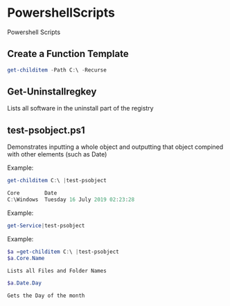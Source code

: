 # PowershellScripts
Powershell Scripts

## Create a Function Template

```PowerShell
get-childitem -Path C:\ -Recurse
```

## Get-Uninstallregkey
Lists all software in the uninstall part of the registry

## test-psobject.ps1
Demonstrates inputting a whole object and outputting that object compined with other elements (such as Date)

Example:
```PowerShell
get-childitem C:\ |test-psobject

Core        Date
C:\Windows  Tuesday 16 July 2019 02:23:28
```

Example:
```PowerShell
get-Service|test-psobject
```

Example:
```PowerShell
$a =get-childitem C:\ |test-psobject
$a.Core.Name

Lists all Files and Folder Names

$a.Date.Day

Gets the Day of the month 
```

